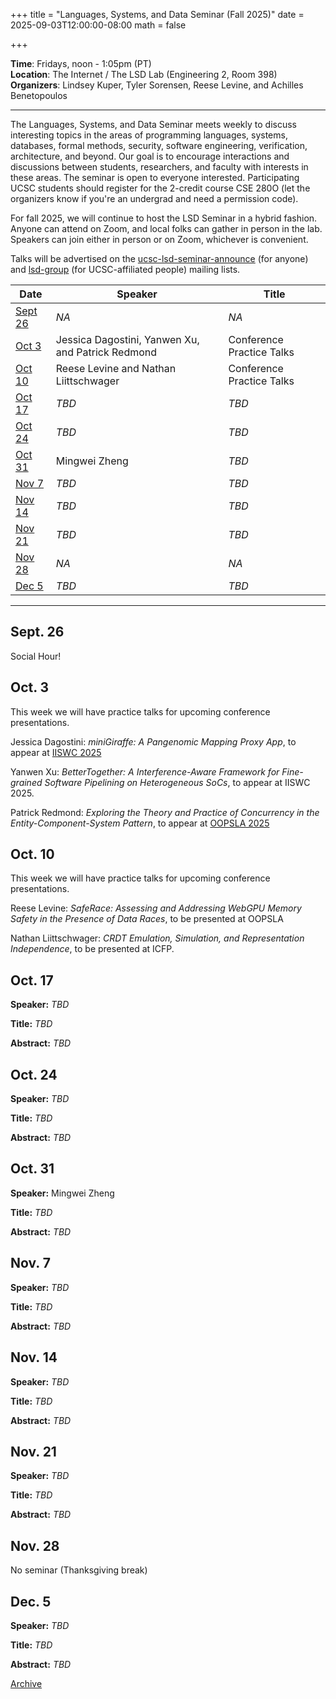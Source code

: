 +++
title = "Languages, Systems, and Data Seminar (Fall 2025)"
date = 2025-09-03T12:00:00-08:00
math = false

+++

**Time**: Fridays, noon - 1:05pm (PT) <br />
**Location**: The Internet / The LSD Lab (Engineering 2, Room 398) <br />
**Organizers**: Lindsey Kuper, Tyler Sorensen, Reese Levine, and Achilles Benetopoulos <br />

---

The Languages, Systems, and Data Seminar meets weekly to discuss interesting topics in the areas of programming languages, systems, databases, formal methods, security, software engineering, verification, architecture, and beyond.  Our goal is to encourage interactions and discussions between students, researchers, and faculty with interests in these areas.  The seminar is open to everyone interested.  Participating UCSC students should register for the 2-credit course CSE 280O (let the organizers know if you're an undergrad and need a permission code).

For fall 2025, we will continue to host the LSD Seminar in a hybrid fashion.  Anyone can attend on Zoom, and local folks can gather in person in the lab.  Speakers can join either in person or on Zoom, whichever is convenient.

Talks will be advertised on the [ucsc-lsd-seminar-announce](https://groups.google.com/g/ucsc-lsd-seminar-announce/about) (for anyone) and [lsd-group](https://groups.google.com/a/ucsc.edu/g/lsd-group/about) (for UCSC-affiliated people) mailing lists.

| Date                | Speaker | Title |
|---------------------|---------|-------|
| [Sept 26](#sept-26) | _NA_    | _NA_  |
| [Oct 3](#oct-3)     | Jessica Dagostini, Yanwen Xu, and Patrick Redmond  | Conference Practice Talks |
| [Oct 10](#oct-10)   | Reese Levine and Nathan Liittschwager | Conference Practice Talks |
| [Oct 17](#oct-17)   | _TBD_   | _TBD_ |
| [Oct 24](#oct-24)   | _TBD_   | _TBD_ |
| [Oct 31](#oct-31)   | Mingwei Zheng   | _TBD_ |
| [Nov 7](#nov-7)     | _TBD_   | _TBD_ |
| [Nov 14](#nov-14)   | _TBD_   | _TBD_ |
| [Nov 21](#nov-21)   | _TBD_   | _TBD_ |
| [Nov 28](#nov-28)   | _NA_    | _NA_  |
| [Dec 5](#dec-5)     | _TBD_   | _TBD_ |

---

## Sept. 26

Social Hour!

## Oct. 3

This week we will have practice talks for upcoming conference presentations.

Jessica Dagostini: *miniGiraffe: A Pangenomic Mapping Proxy App*, to appear at [IISWC 2025](https://iiswc.org/iiswc2025/)

Yanwen Xu: *BetterTogether: A Interference-Aware Framework for Fine-grained Software Pipelining on Heterogeneous SoCs*, to appear at IISWC 2025.

Patrick Redmond: *Exploring the Theory and Practice of Concurrency in the Entity-Component-System Pattern*, to appear at [OOPSLA 2025](https://2025.splashcon.org/track/OOPSLA?)

## Oct. 10

This week we will have practice talks for upcoming conference presentations.

Reese Levine: *SafeRace: Assessing and Addressing WebGPU Memory Safety in the Presence of Data Races*, to be presented at OOPSLA

Nathan Liittschwager: *CRDT Emulation, Simulation, and Representation Independence*, to be presented at ICFP.

## Oct. 17

**Speaker:** _TBD_

**Title:** _TBD_

**Abstract:** _TBD_

## Oct. 24

**Speaker:** _TBD_

**Title:** _TBD_

**Abstract:** _TBD_

## Oct. 31

**Speaker:** Mingwei Zheng

**Title:** _TBD_

**Abstract:** _TBD_

## Nov. 7

**Speaker:** _TBD_

**Title:** _TBD_

**Abstract:** _TBD_

## Nov. 14

**Speaker:** _TBD_

**Title:** _TBD_

**Abstract:** _TBD_

## Nov. 21

**Speaker:** _TBD_

**Title:** _TBD_

**Abstract:** _TBD_

## Nov. 28

No seminar (Thanksgiving break)

## Dec. 5

**Speaker:** _TBD_

**Title:** _TBD_

**Abstract:** _TBD_

[Archive](../)
